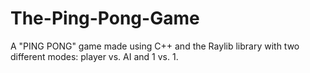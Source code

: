 # The-Ping-Pong-Game
A "PING PONG" game made using C++ and the Raylib library with two different modes: player vs. AI and 1 vs. 1.
